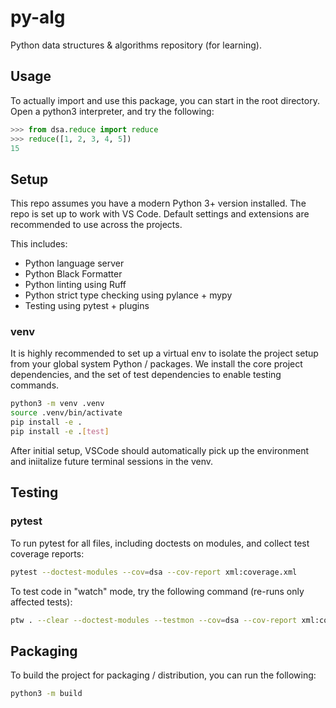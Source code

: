 # py-alg

Python data structures & algorithms repository (for learning).

## Usage

To actually import and use this package, you can start in the root directory.
Open a python3 interpreter, and try the following:

```python
>>> from dsa.reduce import reduce
>>> reduce([1, 2, 3, 4, 5])
15
```

## Setup

This repo assumes you have a modern Python 3+ version installed. The repo is set
up to work with VS Code. Default settings and extensions are recommended to use
across the projects.

This includes:

- Python language server
- Python Black Formatter
- Python linting using Ruff
- Python strict type checking using pylance + mypy
- Testing using pytest + plugins

### venv

It is highly recommended to set up a virtual env to isolate the project setup
from your global system Python / packages. We install the core project
dependencies, and the set of test dependencies to enable testing commands.

```bash
python3 -m venv .venv
source .venv/bin/activate
pip install -e .
pip install -e .[test]
```

After initial setup, VSCode should automatically pick up the environment and
iniitalize future terminal sessions in the venv.

## Testing

### pytest

To run pytest for all files, including doctests on modules, and collect test
coverage reports:

```bash
pytest --doctest-modules --cov=dsa --cov-report xml:coverage.xml
```

To test code in "watch" mode, try the following command (re-runs only affected
tests):

```bash
ptw . --clear --doctest-modules --testmon --cov=dsa --cov-report xml:coverage.xml
```

## Packaging

To build the project for packaging / distribution, you can run the following:

```bash
python3 -m build
```
